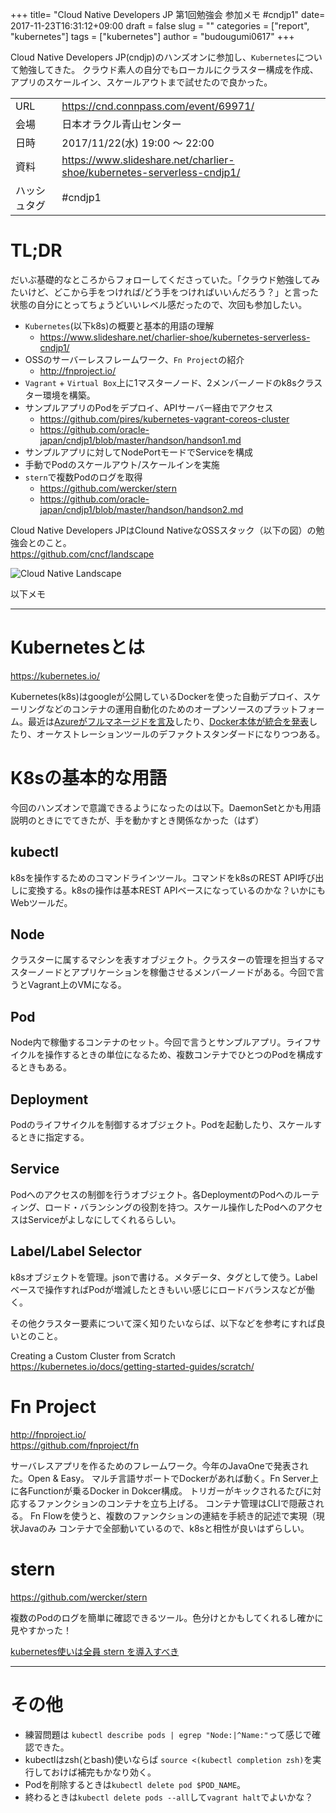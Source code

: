 +++
title= "Cloud Native Developers JP 第1回勉強会 参加メモ #cndjp1"
date= 2017-11-23T16:31:12+09:00
draft = false
slug = ""
categories = ["report", "kubernetes"]
tags = ["kubernetes"]
author = "budougumi0617"
+++

Cloud Native Developers JP(cndjp)のハンズオンに参加し、`Kubernetes`について勉強してきた。
クラウド素人の自分でもローカルにクラスター構成を作成、アプリのスケールイン、スケールアウトまで試せたので良かった。

|||
|---|---|
|URL|https://cnd.connpass.com/event/69971/|
|会場|日本オラクル青山センター|
|日時|2017/11/22(水) 19:00 〜 22:00|
|資料|https://www.slideshare.net/charlier-shoe/kubernetes-serverless-cndjp1/|
|ハッシュタグ| #cndjp1 |


# TL;DR
だいぶ基礎的なところからフォローしてくださっていた。「クラウド勉強してみたいけど、どこから手をつければ/どう手をつければいいんだろう？」と言った状態の自分にとってちょうどいいレベル感だったので、次回も参加したい。

- `Kubernetes`(以下k8s)の概要と基本的用語の理解
	- https://www.slideshare.net/charlier-shoe/kubernetes-serverless-cndjp1/
- OSSのサーバーレスフレームワーク、`Fn Project`の紹介
	- http://fnproject.io/
- `Vagrant` + `Virtual Box`上に1マスターノード、2メンバーノードのk8sクラスター環境を構築。
- サンプルアプリのPodをデプロイ、APIサーバー経由でアクセス
	- https://github.com/pires/kubernetes-vagrant-coreos-cluster
	- https://github.com/oracle-japan/cndjp1/blob/master/handson/handson1.md
- サンプルアプリに対してNodePortモードでServiceを構成
- 手動でPodのスケールアウト/スケールインを実施
- `stern`で複数Podのログを取得
	- https://github.com/wercker/stern
	- https://github.com/oracle-japan/cndjp1/blob/master/handson/handson2.md


Cloud Native Developers JPはClound NativeなOSSスタック（以下の図）の勉強会とのこと。  
https://github.com/cncf/landscape

![Cloud Native Landscape](https://raw.githubusercontent.com/cncf/landscape/master/landscape/CloudNativeLandscape_latest.jpg)


以下メモ

---


# Kubernetesとは
https://kubernetes.io/

Kubernetes(k8s)はgoogleが公開しているDockerを使った自動デプロイ、スケーリングなどのコンテナの運用自動化のためのオープンソースのプラットフォーム。最近は[Azureがフルマネージドを言及](http://jp.techcrunch.com/2017/10/25/20171024microsoft-new-azure-kontainer-service-puts-its-focus-on-kubernetes/)したり、[Docker本体が統合を発表](http://www.publickey1.jp/blog/17/dockerkubernetesdockercon_eu_2017.html)したり、オーケストレーションツールのデファクトスタンダードになりつつある。

# K8sの基本的な用語

今回のハンズオンで意識できるようになったのは以下。DaemonSetとかも用語説明のときにでてきたが、手を動かすとき関係なかった（はず）

## kubectl
k8sを操作するためのコマンドラインツール。コマンドをk8sのREST API呼び出しに変換する。k8sの操作は基本REST APIベースになっているのかな？いかにもWebツールだ。

## Node
クラスターに属するマシンを表すオブジェクト。クラスターの管理を担当するマスターノードとアプリケーションを稼働させるメンバーノードがある。今回で言うとVagrant上のVMになる。


## Pod
Node内で稼働するコンテナのセット。今回で言うとサンプルアプリ。ライフサイクルを操作するときの単位になるため、複数コンテナでひとつのPodを構成するときもある。

## Deployment
Podのライフサイクルを制御するオブジェクト。Podを起動したり、スケールするときに指定する。

## Service
Podへのアクセスの制御を行うオブジェクト。各DeploymentのPodへのルーティング、ロード・バランシングの役割を持つ。スケール操作したPodへのアクセスはServiceがよしなにしてくれるらしい。

## Label/Label Selector
k8sオブジェクトを管理。jsonで書ける。メタデータ、タグとして使う。Labelベースで操作すればPodが増減したときもいい感じにロードバランスなどが働く。

その他クラスター要素について深く知りたいならば、以下などを参考にすれば良いとのこと。

Creating a Custom Cluster from Scratch  
https://kubernetes.io/docs/getting-started-guides/scratch/

# Fn Project

http://fnproject.io/  
https://github.com/fnproject/fn

サーバレスアプリを作るためのフレームワーク。今年のJavaOneで発表された。Open & Easy。
マルチ言語サポートでDockerがあれば動く。Fn Server上に各Functionが乗るDocker in Dokcer構成。
トリガーがキックされるたびに対応するファンクションのコンテナを立ち上げる。
コンテナ管理はCLIで隠蔽される。
Fn Flowを使うと、複数のファンクションの連結を手続き的記述で実現（現状Javaのみ
コンテナで全部動いているので、k8sと相性が良いはずらしい。


# stern

https://github.com/wercker/stern

複数のPodのログを簡単に確認できるツール。色分けとかもしてくれるし確かに見やすかった！

[kubernetes使いは全員 stern を導入すべき](https://medium.com/@lestrrat/kubernetes%E4%BD%BF%E3%81%84%E3%81%AF%E5%85%A8%E5%93%A1-stern-%E3%82%92%E5%B0%8E%E5%85%A5%E3%81%99%E3%81%B9%E3%81%8D-bc9d3eb2c321)


--- 

# その他

- 練習問題は `kubectl describe pods | egrep "Node:|^Name:"`って感じで確認できた。
- kubectlはzsh(とbash)使いならば `source <(kubectl completion zsh)`を実行しておけば補完もかなり効く。
- Podを削除するときは`kubectl delete pod $POD_NAME`。
- 終わるときは`kubectl delete pods --all`して`vagrant halt`でよいかな？

